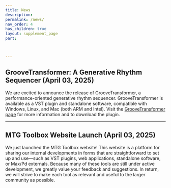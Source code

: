```yaml
---
title: News
description: 
permalink: /news/
nav_order: 4
has_children: true
layout: supplement_page
part: 



---
```



## GrooveTransformer: A Generative Rhythm Sequencer  (April 03, 2025)

We are excited to announce the release of GrooveTransformer, a performance-oriented generative rhythm sequencer. 
GrooveTransformer is available as a VST plugin and standalone software, compatible with Windows, Linux, and Mac (both ARM and Intel).
Visit the [GrooveTransformer page]({{site.baseurl}}/GrooveTransformer) for more information and to download the plugin.

----
## MTG Toolbox Website Launch (April 03, 2025)

We just launched the MTG Toolbox website! This website is a platform for sharing our internal developments in forms that are straightforward to set up and use—such as VST plugins, web applications, standalone software, or Max/Pd externals. 
Because many of these tools are still under active development, we greatly value your feedback and suggestions. 
In return, we will strive to make each tool as relevant and useful to the larger community as possible.



